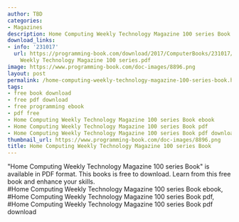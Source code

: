 ```yaml
---
author: TBD
categories:
- Magazines
description: Home Computing Weekly Technology Magazine 100 series Book
download_links:
- info: '231017'
  url: https://programming-book.com/download/2017/ComputerBooks/231017/Home Computing
    Weekly Technology Magazine 100 series.pdf
image: https://www.programming-book.com/doc-images/8896.png
layout: post
permalink: /home-computing-weekly-technology-magazine-100-series-book.html
tags:
- free book download
- free pdf download
- free programming ebook
- pdf free
- Home Computing Weekly Technology Magazine 100 series Book ebook
- Home Computing Weekly Technology Magazine 100 series Book pdf
- Home Computing Weekly Technology Magazine 100 series Book pdf download
thumbnail_url: https://www.programming-book.com/doc-images/8896.png
title: Home Computing Weekly Technology Magazine 100 series Book
---
```


 
<div class="item-desc text-justify">
  "Home Computing Weekly Technology Magazine 100 series Book" is available in PDF format. This books is free to download. Learn from this free book and enhance your skills.
  <br>
  #Home Computing Weekly Technology Magazine 100 series Book ebook, #Home Computing Weekly Technology Magazine 100 series Book pdf, #Home Computing Weekly Technology Magazine 100 series Book pdf download
</div>